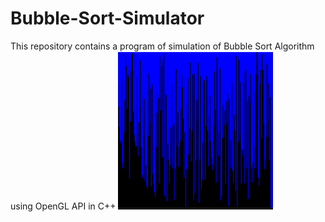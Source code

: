 # Bubble-Sort-Simulator
This repository contains a program of simulation of Bubble Sort Algorithm using OpenGL API in C++
![alt text](https://raw.githubusercontent.com/Tanmay3610/Bubble-Sort-Simulator/main/Screenshot%20(182).png)
